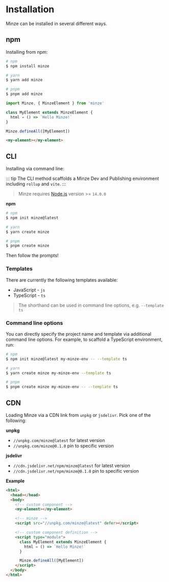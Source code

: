 # Installation

Minze can be installed in several different ways.

## npm

Installing from npm:

```bash
# npm
$ npm install minze

# yarn
$ yarn add minze

# pnpm
$ pnpm add minze
```

```js
import Minze, { MinzeElement } from 'minze'

class MyElement extends MinzeElement {
  html = () => `Hello Minze!`
}

Minze.defineAll([MyElement])
```

```html
<my-element></my-element>
```

## CLI

Installing via command line:

::: tip
The CLI method scaffolds a Minze Dev and Publishing environment including `rollup` and `vite`.
:::

> Minze requires [Node.js](https://nodejs.dev/) version >= `14.0.0`

**npm**

```bash
# npm
$ npm init minze@latest

# yarn
$ yarn create minze

# pnpm
$ pnpm create minze
```

Then follow the prompts!

### Templates

There are currently the following templates available:

- JavaScript - `js`
- TypeScript - `ts`

> The shorthand can be used in command line options, e.g. `--template ts`

### Command line options

You can directly specify the project name and template via additional command line options. For example, to scaffold a TypeScript environment, run:

```bash
# npm
$ npm init minze@latest my-minze-env -- --template ts

# yarn
$ yarn create minze my-minze-env --template ts

# pnpm
$ pnpm create minze my-minze-env -- --template ts
```

## CDN

Loading Minze via a CDN link from `unpkg` or `jsdelivr`. Pick one of the following:

**unpkg**

- `//unpkg.com/minze@latest` for latest version
- `//unpkg.com/minze@0.1.0` pin to specific version

**jsdelivr**

- `//cdn.jsdelivr.net/npm/minze@latest` for latest version
- `//cdn.jsdelivr.net/npm/minze@0.1.0` pin to specific version

**Example**

```html
<html>
  <head></head>
  <body>
    <!-- custom component -->
    <my-element></my-element>

    <!-- minze -->
    <script src="//unpkg.com/minze@latest" defer></script>

    <!-- custom component definition -->
    <script type="module">
      class MyElement extends MinzeElement {
        html = () => `Hello Minze!`
      }

      Minze.defineAll([MyElement])
    </script>
  </body>
</html>
```
